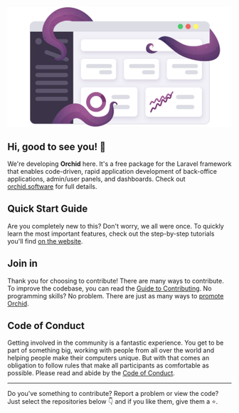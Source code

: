 <a href="https://github.com/orchidsoftware/platform">
   <img src="https://raw.githubusercontent.com/orchidsoftware/art/master/orchid-browser.png" alt="Orchid browser" />
</a>


## Hi, good to see you! 👋

We're developing **Orchid** here. It's a free package for the Laravel framework that enables code-driven, rapid application development of back-office applications, admin/user panels, and dashboards. Check out [orchid.software](https://orchid.software/) for full details.

## Quick Start Guide

Are you completely new to this? Don't worry, we all were once.
To quickly learn the most important features, check out the step-by-step tutorials you'll find [on the website](https://orchid.software/en/docs/quickstart).

## Join in

Thank you for choosing to contribute! There are many ways to contribute. To improve the codebase, you can read the [Guide to Contributing](https://orchid.software/en/community/contributors). No programming skills? No problem. There are just as many ways to [promote Orchid](https://orchid.software/en/community/promote).

## Code of Conduct

Getting involved in the community is a fantastic experience. You get to be part of something big, working with people from all over the world and helping people make their computers unique. But with that comes an obligation to follow rules that make all participants as comfortable as possible. Please read and abide by the [Code of Conduct](https://orchid.software/en/community/code-of-conduct).

----
Do you've something to contribute? Report a problem or view the code? 
Just select the repositories below 👇 and if you like them, give them a ⭐.

<!--

----

## Hi there 👋


**Here are some ideas to get you started:**

🙋‍♀️ A short introduction - what is your organization all about?
🌈 Contribution guidelines - how can the community get involved?
👩‍💻 Useful resources - where can the community find your docs? Is there anything else the community should know?
🍿 Fun facts - what does your team eat for breakfast?
🧙 Remember, you can do mighty things with the power of [Markdown](https://guides.github.com/features/mastering-markdown/)
-->
